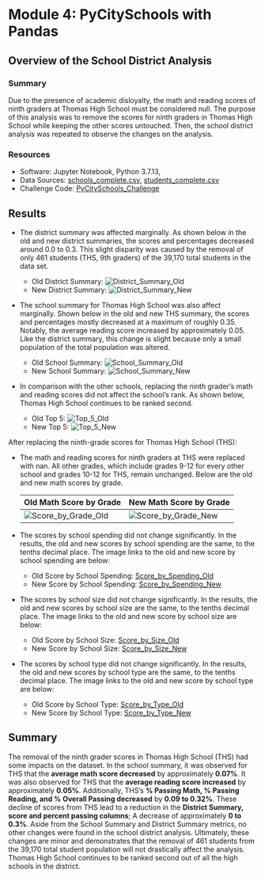 # Module 4: PyCitySchools with Pandas

## Overview of the School District Analysis

### Summary
Due to the presence of academic disloyalty, the math and reading scores of ninth graders at Thomas High School must be considered null. The purpose of this analysis was to remove the scores for ninth graders in Thomas High School while keeping the other scores untouched. Then, the school district analysis was repeated to observe the changes on the analysis.  

### Resources
* Software: Jupyter Notebook, Python 3.7.13,
* Data Sources: [schools_complete.csv](https://github.com/daniel-sh-au/UofT_DataBC_Module04_school-district-analysis/blob/main/Resources/schools_complete.csv), [students_complete.csv](https://github.com/daniel-sh-au/UofT_DataBC_Module04_school-district-analysis/blob/main/Resources/students_complete.csv)
* Challenge Code: [PyCitySchools_Challenge](https://github.com/daniel-sh-au/UofT_DataBC_Module04_school-district-analysis/blob/main/PyCitySchools_Challenge.ipynb)

## Results
* The district summary was affected marginally. As shown below in the old and new district summaries, the scores and percentages decreased around 0.0 to 0.3. This slight disparity was caused by the removal of only 461 students (THS, 9th graders) of the 39,170 total students in the data set. 
  * Old District Summary: ![District_Summary_Old](https://github.com/daniel-sh-au/UofT_DataBC_Module04_school-district-analysis/blob/main/Resources/results_district_sum_old.PNG)
  * New District Summary: ![District_Summary_New](https://github.com/daniel-sh-au/UofT_DataBC_Module04_school-district-analysis/blob/main/Resources/results_district_sum_new.PNG)

* The school summary for Thomas High School was also affect marginally. Shown below in the old and new THS summary, the scores and percentages mostly decreased at a maximum of roughly 0.35. Notably, the average reading score increased by approximately 0.05. Like the district summary, this change is slight because only a small population of the total population was altered. 
  * Old School Summary: ![School_Summary_Old](https://github.com/daniel-sh-au/UofT_DataBC_Module04_school-district-analysis/blob/main/Resources/results_school_sum_old.PNG)
  * New School Summary: ![School_Summary_New](https://github.com/daniel-sh-au/UofT_DataBC_Module04_school-district-analysis/blob/main/Resources/results_school_sum_new.PNG)

* In comparison with the other schools, replacing the ninth grader’s math and reading scores did not affect the school’s rank. As shown below, Thomas High School continues to be ranked second. 
  * Old Top 5: ![Top_5_Old](https://github.com/daniel-sh-au/UofT_DataBC_Module04_school-district-analysis/blob/main/Resources/results_top5_old.PNG)
  * New Top 5: ![Top_5_New](https://github.com/daniel-sh-au/UofT_DataBC_Module04_school-district-analysis/blob/main/Resources/results_top5_new.PNG)

After replacing the ninth-grade scores for Thomas High School (THS):
* The math and reading scores for ninth graders at THS were replaced with nan. All other grades, which include grades 9-12 for every other school and grades 10-12 for THS, remain unchanged. Below are the old and new math scores by grade. 

  | Old Math Score by Grade | New Math Score by Grade |
  | ----------------------- | ----------------------- |
  | ![Score_by_Grade_Old](https://github.com/daniel-sh-au/UofT_DataBC_Module04_school-district-analysis/blob/main/Resources/results_score_by_grade_old.PNG)| ![Score_by_Grade_New](https://github.com/daniel-sh-au/UofT_DataBC_Module04_school-district-analysis/blob/main/Resources/results_score_by_grade_new.PNG) |

* The scores by school spending did not change significantly. In the results, the old and new scores by school spending are the same, to the tenths decimal place. The image links to the old and new score by school spending are below: 
  * Old Score by School Spending: [Score_by_Spending_Old](https://github.com/daniel-sh-au/UofT_DataBC_Module04_school-district-analysis/blob/main/Resources/results_score_by_spending_old.PNG)
  * New Score by School Spending: [Score_by_Spending_New](https://github.com/daniel-sh-au/UofT_DataBC_Module04_school-district-analysis/blob/main/Resources/results_score_by_spending_new.PNG)

* The scores by school size did not change significantly. In the results, the old and new scores by school size are the same, to the tenths decimal place. The image links to the old and new score by school size are below: 
  * Old Score by School Size: [Score_by_Size_Old](https://github.com/daniel-sh-au/UofT_DataBC_Module04_school-district-analysis/blob/main/Resources/results_score_by_size_old.PNG)
  * New Score by School Size: [Score_by_Size_New](https://github.com/daniel-sh-au/UofT_DataBC_Module04_school-district-analysis/blob/main/Resources/results_score_by_size_new.PNG)

* The scores by school type did not change significantly. In the results, the old and new scores by school type are the same, to the tenths decimal place. The image links to the old and new score by school type are below: 
  * Old Score by School Type: [Score_by_Type_Old](https://github.com/daniel-sh-au/UofT_DataBC_Module04_school-district-analysis/blob/main/Resources/results_score_by_type_old.PNG)
  * New Score by School Type: [Score_by_Type_New](https://github.com/daniel-sh-au/UofT_DataBC_Module04_school-district-analysis/blob/main/Resources/results_score_by_type_new.PNG)

## Summary
The removal of the ninth grader scores in Thomas High School (THS) had some impacts on the dataset. In the school summary, it was observed for THS that the **average math score decreased** by approximately **0.07%**. It was also observed for THS that the **average reading score increased** by approximately **0.05%**. Additionally, THS’s **% Passing Math, % Passing Reading, and % Overall Passing decreased** by **0.09 to 0.32%**. These decline of scores from THS lead to a reduction in the **District Summary, score and percent passing columns**; A decrease of approximately **0 to 0.3%**. Aside from the School Summary and District Summary metrics, no other changes were found in the school district analysis. Ultimately, these changes are minor and demonstrates that the removal of 461 students from the 39,170 total student population will not drastically affect the analysis. Thomas High School continues to be ranked second out of all the high schools in the district. 
